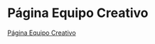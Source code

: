 Página Equipo Creativo
======================

[Página Equipo Creativo](http://marti1125.github.io/pagina-equipo-creativo/)
